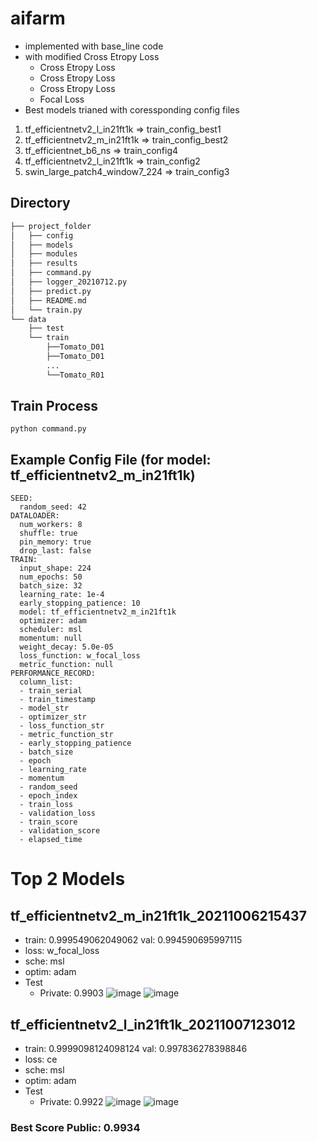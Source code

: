 # aifarm
- implemented with base_line code
- with modified Cross Etropy Loss
   - Cross Etropy Loss
   - Cross Etropy Loss
   - Cross Etropy Loss
   - Focal Loss
- Best models trianed with coressponding config files
1. tf_efficientnetv2_l_in21ft1k => train_config_best1
2. tf_efficientnetv2_m_in21ft1k => train_config_best2
3. tf_efficientnet_b6_ns => train_config4
4. tf_efficientnetv2_l_in21ft1k => train_config2
5. swin_large_patch4_window7_224 => train_config3

## Directory
```bash
├── project_folder
│   ├── config
│   ├── models
│   ├── modules
│   ├── results
│   ├── command.py
│   ├── logger_20210712.py
│   ├── predict.py
│   ├── README.md
│   └── train.py
└── data
    ├── test
    └── train
        ├──Tomato_D01
        ├──Tomato_D01
        ...
        └──Tomato_R01
```
## Train Process
```
python command.py
```
## Example Config File (for model: tf_efficientnetv2_m_in21ft1k)
```
SEED:
  random_seed: 42
DATALOADER:
  num_workers: 8
  shuffle: true
  pin_memory: true
  drop_last: false
TRAIN:
  input_shape: 224
  num_epochs: 50
  batch_size: 32
  learning_rate: 1e-4
  early_stopping_patience: 10
  model: tf_efficientnetv2_m_in21ft1k
  optimizer: adam
  scheduler: msl
  momentum: null
  weight_decay: 5.0e-05
  loss_function: w_focal_loss
  metric_function: null
PERFORMANCE_RECORD:
  column_list:
  - train_serial
  - train_timestamp
  - model_str
  - optimizer_str
  - loss_function_str
  - metric_function_str
  - early_stopping_patience
  - batch_size
  - epoch
  - learning_rate
  - momentum
  - random_seed
  - epoch_index
  - train_loss
  - validation_loss
  - train_score
  - validation_score
  - elapsed_time
```

# Top 2 Models      
## tf_efficientnetv2_m_in21ft1k_20211006215437 
   - train: 0.999549062049062  val: 0.994590695997115
   - loss: w_focal_loss
   - sche: msl
   - optim: adam
   - Test
      - Private: 0.9903
   ![image](https://user-images.githubusercontent.com/55650445/136344916-c683b495-2b96-465a-98b6-80e945d61efa.png)
   ![image](https://user-images.githubusercontent.com/55650445/136344881-9567bd17-3691-4134-b5bd-f26f11cef75a.png)

## tf_efficientnetv2_l_in21ft1k_20211007123012 
   - train: 0.9999098124098124 val: 0.997836278398846
   - loss: ce
   - sche: msl
   - optim: adam
   - Test
      - Private: 0.9922 
   ![image](https://user-images.githubusercontent.com/55650445/136345336-5aa283c0-0c81-4eba-a4a5-b08fd1b20c27.png)
   ![image](https://user-images.githubusercontent.com/55650445/136345371-9fee8179-a369-4eb3-ae8e-fc2cc2d190c4.png)


### Best Score Public: 0.9934
